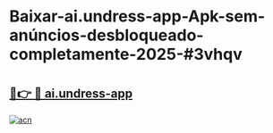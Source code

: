 # Baixar-ai.undress-app-Apk-sem-anúncios-desbloqueado-completamente-2025-#3vhqv

# <h2><a href="https://ainizakaria.my?title=ai.undress-app&ref=24M">🔗👉 🔴 ai.undress-app</a></h2>

[![acn](https://github.com/user-attachments/assets/0f9c940e-d8b0-45ae-aac7-cd30a18b3e1c)](https://ainizakaria.my?title=ai.undress-app&ref=24M)

